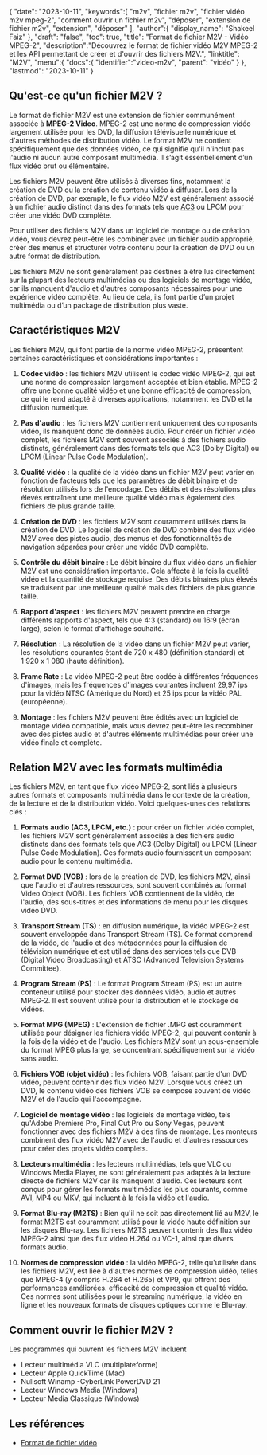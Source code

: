{
"date": "2023-10-11",
   "keywords":[
"m2v",
"fichier m2v",
"fichier vidéo m2v mpeg-2",
"comment ouvrir un fichier m2v",
"déposer",
"extension de fichier m2v",
"extension",
"déposer"
],
   "author":{
"display_name": "Shakeel Faiz"
},
"draft": "false",
"toc": true,
"title": "Format de fichier M2V - Vidéo MPEG-2",
   "description":"Découvrez le format de fichier vidéo M2V MPEG-2 et les API permettant de créer et d'ouvrir des fichiers M2V.",
"linktitle": "M2V",
   "menu":{
      "docs":{
         "identifier":"video-m2v",
"parent": "vidéo"
}
},
"lastmod": "2023-10-11"
}

## Qu'est-ce qu'un fichier M2V ?

Le format de fichier M2V est une extension de fichier communément associée à **MPEG-2 Video**. MPEG-2 est une norme de compression vidéo largement utilisée pour les DVD, la diffusion télévisuelle numérique et d'autres méthodes de distribution vidéo. Le format M2V ne contient spécifiquement que des données vidéo, ce qui signifie qu'il n'inclut pas l'audio ni aucun autre composant multimédia. Il s’agit essentiellement d’un flux vidéo brut ou élémentaire.

Les fichiers M2V peuvent être utilisés à diverses fins, notamment la création de DVD ou la création de contenu vidéo à diffuser. Lors de la création de DVD, par exemple, le flux vidéo M2V est généralement associé à un fichier audio distinct dans des formats tels que [AC3](/fr/audio/ac3/) ou LPCM pour créer une vidéo DVD complète.

Pour utiliser des fichiers M2V dans un logiciel de montage ou de création vidéo, vous devrez peut-être les combiner avec un fichier audio approprié, créer des menus et structurer votre contenu pour la création de DVD ou un autre format de distribution.

Les fichiers M2V ne sont généralement pas destinés à être lus directement sur la plupart des lecteurs multimédias ou des logiciels de montage vidéo, car ils manquent d'audio et d'autres composants nécessaires pour une expérience vidéo complète. Au lieu de cela, ils font partie d’un projet multimédia ou d’un package de distribution plus vaste.

## Caractéristiques M2V

Les fichiers M2V, qui font partie de la norme vidéo MPEG-2, présentent certaines caractéristiques et considérations importantes :

1. **Codec vidéo** : les fichiers M2V utilisent le codec vidéo MPEG-2, qui est une norme de compression largement acceptée et bien établie. MPEG-2 offre une bonne qualité vidéo et une bonne efficacité de compression, ce qui le rend adapté à diverses applications, notamment les DVD et la diffusion numérique.
    
















2. **Pas d'audio** : les fichiers M2V contiennent uniquement des composants vidéo, ils manquent donc de données audio. Pour créer un fichier vidéo complet, les fichiers M2V sont souvent associés à des fichiers audio distincts, généralement dans des formats tels que AC3 (Dolby Digital) ou LPCM (Linear Pulse Code Modulation).
    
















3. **Qualité vidéo** : la qualité de la vidéo dans un fichier M2V peut varier en fonction de facteurs tels que les paramètres de débit binaire et de résolution utilisés lors de l'encodage. Des débits et des résolutions plus élevés entraînent une meilleure qualité vidéo mais également des fichiers de plus grande taille.
       

















4. **Création de DVD** : les fichiers M2V sont couramment utilisés dans la création de DVD. Le logiciel de création de DVD combine des flux vidéo M2V avec des pistes audio, des menus et des fonctionnalités de navigation séparées pour créer une vidéo DVD complète.
    
















5. **Contrôle du débit binaire** : Le débit binaire du flux vidéo dans un fichier M2V est une considération importante. Cela affecte à la fois la qualité vidéo et la quantité de stockage requise. Des débits binaires plus élevés se traduisent par une meilleure qualité mais des fichiers de plus grande taille.
    
















6. **Rapport d'aspect** : les fichiers M2V peuvent prendre en charge différents rapports d'aspect, tels que 4:3 (standard) ou 16:9 (écran large), selon le format d'affichage souhaité.
    
















7. **Résolution** : La résolution de la vidéo dans un fichier M2V peut varier, les résolutions courantes étant de 720 x 480 (définition standard) et 1 920 x 1 080 (haute définition).
    
















8. **Frame Rate** : La vidéo MPEG-2 peut être codée à différentes fréquences d'images, mais les fréquences d'images courantes incluent 29,97 ips pour la vidéo NTSC (Amérique du Nord) et 25 ips pour la vidéo PAL (européenne).
    
















9. **Montage** : les fichiers M2V peuvent être édités avec un logiciel de montage vidéo compatible, mais vous devrez peut-être les recombiner avec des pistes audio et d'autres éléments multimédias pour créer une vidéo finale et complète.

## Relation M2V avec les formats multimédia

Les fichiers M2V, en tant que flux vidéo MPEG-2, sont liés à plusieurs autres formats et composants multimédia dans le contexte de la création, de la lecture et de la distribution vidéo. Voici quelques-unes des relations clés :

1. **Formats audio (AC3, LPCM, etc.)** : pour créer un fichier vidéo complet, les fichiers M2V sont généralement associés à des fichiers audio distincts dans des formats tels que AC3 (Dolby Digital) ou LPCM (Linear Pulse Code Modulation). Ces formats audio fournissent un composant audio pour le contenu multimédia.
    
















2. **Format DVD (VOB)** : lors de la création de DVD, les fichiers M2V, ainsi que l'audio et d'autres ressources, sont souvent combinés au format Video Object (VOB). Les fichiers VOB contiennent de la vidéo, de l'audio, des sous-titres et des informations de menu pour les disques vidéo DVD.
    
















3. **Transport Stream (TS)** : en diffusion numérique, la vidéo MPEG-2 est souvent enveloppée dans Transport Stream (TS). Ce format comprend de la vidéo, de l'audio et des métadonnées pour la diffusion de télévision numérique et est utilisé dans des services tels que DVB (Digital Video Broadcasting) et ATSC (Advanced Television Systems Committee).
    
















4. **Program Stream (PS)** : Le format Program Stream (PS) est un autre conteneur utilisé pour stocker des données vidéo, audio et autres MPEG-2. Il est souvent utilisé pour la distribution et le stockage de vidéos.
    
















5. **Format MPG (MPEG)** : L'extension de fichier .MPG est couramment utilisée pour désigner les fichiers vidéo MPEG-2, qui peuvent contenir à la fois de la vidéo et de l'audio. Les fichiers M2V sont un sous-ensemble du format MPEG plus large, se concentrant spécifiquement sur la vidéo sans audio.
    
















6. **Fichiers VOB (objet vidéo)** : les fichiers VOB, faisant partie d'un DVD vidéo, peuvent contenir des flux vidéo M2V. Lorsque vous créez un DVD, le contenu vidéo des fichiers VOB se compose souvent de vidéo M2V et de l'audio qui l'accompagne.
    
















7. **Logiciel de montage vidéo** : les logiciels de montage vidéo, tels qu'Adobe Premiere Pro, Final Cut Pro ou Sony Vegas, peuvent fonctionner avec des fichiers M2V à des fins de montage. Les monteurs combinent des flux vidéo M2V avec de l'audio et d'autres ressources pour créer des projets vidéo complets.
    
















8. **Lecteurs multimédia** : les lecteurs multimédias, tels que VLC ou Windows Media Player, ne sont généralement pas adaptés à la lecture directe de fichiers M2V car ils manquent d'audio. Ces lecteurs sont conçus pour gérer les formats multimédias les plus courants, comme AVI, MP4 ou MKV, qui incluent à la fois la vidéo et l'audio.
    
















9. **Format Blu-ray (M2TS)** : Bien qu'il ne soit pas directement lié au M2V, le format M2TS est couramment utilisé pour la vidéo haute définition sur les disques Blu-ray. Les fichiers M2TS peuvent contenir des flux vidéo MPEG-2 ainsi que des flux vidéo H.264 ou VC-1, ainsi que divers formats audio.
    
















10. **Normes de compression vidéo** : la vidéo MPEG-2, telle qu'utilisée dans les fichiers M2V, est liée à d'autres normes de compression vidéo, telles que MPEG-4 (y compris H.264 et H.265) et VP9, qui offrent des performances améliorées. efficacité de compression et qualité vidéo. Ces normes sont utilisées pour le streaming numérique, la vidéo en ligne et les nouveaux formats de disques optiques comme le Blu-ray.

## Comment ouvrir le fichier M2V ?

Les programmes qui ouvrent les fichiers M2V incluent

- Lecteur multimédia VLC (multiplateforme)
- Lecteur Apple QuickTime (Mac)
- Nullsoft Winamp
-CyberLink PowerDVD 21
- Lecteur Windows Media (Windows)
- Lecteur Media Classique (Windows)

## Les références
* [Format de fichier vidéo](https://en.wikipedia.org/wiki/Video_file_format)

